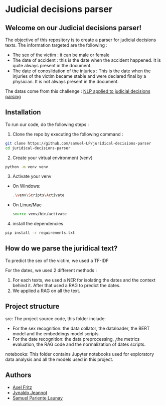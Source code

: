 # Judicial decisions parser

## Welcome on our Judicial decisions parser!

The objective of this repository is to create a parser for judicial decisions texts. 
The information targeted are the following :
- The sex of the victim : it can be male or female
- The date of accident : this is the date when the accident happened. It is quite always present in the document.
- The date of conoslidation of the injuries : This is the date when the injuries of the victim became stable and were declared final by a physician. It is not always present in the document.

The datas come from this challenge : [NLP applied to judicial decisions parsing](https://challengedata.ens.fr/participants/challenges/24/)

## Installation

To run our code, do the following steps : 

1. Clone the repo by executing the following command :

```bash
git clone https://github.com/samuel-LP/juridical-decisions-parser
cd juridical-decisions-parser
```

2. Create your virtual environment (venv) 

```bash
python -m venv venv
```

3. Activate your venv
- On Windows:

    ```bash
    .\venv\Scripts\Activate
    ```

- On Linux/Mac

    ```bash
    source venv/bin/activate
    ```

4. install the dependencies

```bash
pip install -r requirements.txt
```

## How do we parse the juridical text?

To predict the sex of the victim, we used a TF-IDF

For the dates, we used 2 different methods :
1. For each texts, we used a NER for isolating the dates and the context behind it. After that used a RAG to predict the dates.
2. We applied a RAG on all the text.

## Project structure

src: The project source code, this folder include:
- For the sex recognition: the data collator, the dataloader, the BERT model and the embeddings model scripts.
- For the date recognition: the data preprocessing, ,the metrics evaluation, the RAG code and the normalization of dates scripts.

notebooks: This folder contains Jupyter notebooks used for exploratory data analysis and all the models used in this project.

## Authors

- [Axel Fritz](https://github.com/AxelFritz2)
- [Jynaldo Jeannot](https://github.com/jeannoj99)
- [Samuel Pariente Launay](https://github.com/samuel-LP)
